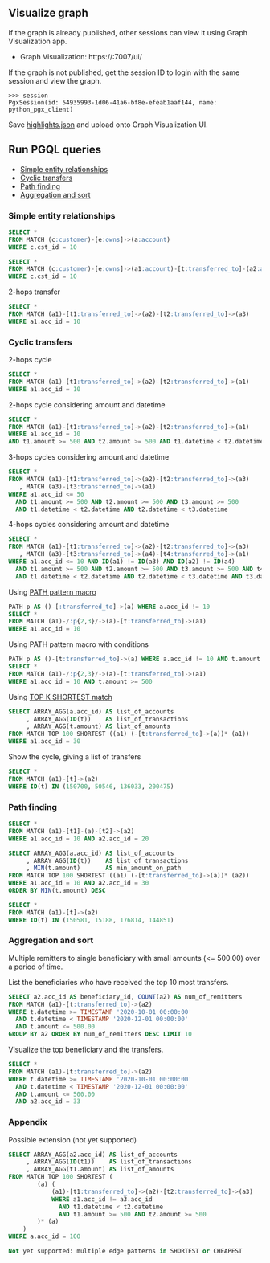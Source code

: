 ## Visualize graph

If the graph is already published, other sessions can view it using Graph Visualization app.

- Graph Visualization: https://<ip-address>:7007/ui/

If the graph is not published, get the session ID to login with the same session and view the graph.

    >>> session
    PgxSession(id: 54935993-1d06-41a6-bf8e-efeab1aaf144, name: python_pgx_client)

Save [highlights.json](./highlights.json) and upload onto Graph Visualization UI.

## Run PGQL queries

- [Simple entity relationships](#simple-entity-relationships)
- [Cyclic transfers](#cyclic-transfers)
- [Path finding](#path-finding)
- [Aggregation and sort](#aggregation-and-sort)

### Simple entity relationships

```sql
SELECT *
FROM MATCH (c:customer)-[e:owns]->(a:account)
WHERE c.cst_id = 10
```

```sql
SELECT *
FROM MATCH (c:customer)-[e:owns]->(a1:account)-[t:transferred_to]-(a2:account)
WHERE c.cst_id = 10
```

2-hops transfer

```sql
SELECT *
FROM MATCH (a1)-[t1:transferred_to]->(a2)-[t2:transferred_to]->(a3)
WHERE a1.acc_id = 10
```

### Cyclic transfers

2-hops cycle

```sql
SELECT *
FROM MATCH (a1)-[t1:transferred_to]->(a2)-[t2:transferred_to]->(a1)
WHERE a1.acc_id = 10
```

2-hops cycle considering amount and datetime

```sql
SELECT *
FROM MATCH (a1)-[t1:transferred_to]->(a2)-[t2:transferred_to]->(a1)
WHERE a1.acc_id = 10
AND t1.amount >= 500 AND t2.amount >= 500 AND t1.datetime < t2.datetime
```

3-hops cycles considering amount and datetime

```sql
SELECT *
FROM MATCH (a1)-[t1:transferred_to]->(a2)-[t2:transferred_to]->(a3)
   , MATCH (a3)-[t3:transferred_to]->(a1)
WHERE a1.acc_id <= 50
  AND t1.amount >= 500 AND t2.amount >= 500 AND t3.amount >= 500
  AND t1.datetime < t2.datetime AND t2.datetime < t3.datetime
```

4-hops cycles considering amount and datetime

```sql
SELECT *
FROM MATCH (a1)-[t1:transferred_to]->(a2)-[t2:transferred_to]->(a3)
   , MATCH (a3)-[t3:transferred_to]->(a4)-[t4:transferred_to]->(a1)
WHERE a1.acc_id <= 10 AND ID(a1) != ID(a3) AND ID(a2) != ID(a4)
  AND t1.amount >= 500 AND t2.amount >= 500 AND t3.amount >= 500 AND t4.amount >= 500
  AND t1.datetime < t2.datetime AND t2.datetime < t3.datetime AND t3.datetime < t4.datetime
```

Using [PATH pattern macro](https://pgql-lang.org/spec/1.3/#path-pattern-macros)

```sql
PATH p AS ()-[:transferred_to]->(a) WHERE a.acc_id != 10
SELECT *
FROM MATCH (a1)-/:p{2,3}/->(a)-[t:transferred_to]->(a1)
WHERE a1.acc_id = 10
```

Using PATH pattern macro with conditions

```sql
PATH p AS ()-[t:transferred_to]->(a) WHERE a.acc_id != 10 AND t.amount >= 500
SELECT *
FROM MATCH (a1)-/:p{2,3}/->(a)-[t:transferred_to]->(a1)
WHERE a1.acc_id = 10 AND t.amount >= 500
```

Using [TOP K SHORTEST match](https://pgql-lang.org/spec/1.3/#top-k-shortest-path)

```sql
SELECT ARRAY_AGG(a.acc_id) AS list_of_accounts
     , ARRAY_AGG(ID(t))    AS list_of_transactions
     , ARRAY_AGG(t.amount) AS list_of_amounts
FROM MATCH TOP 100 SHORTEST ((a1) (-[t:transferred_to]->(a))* (a1))
WHERE a1.acc_id = 30
```

Show the cycle, giving a list of transfers

```sql
SELECT *
FROM MATCH (a1)-[t]->(a2)
WHERE ID(t) IN (150700, 50546, 136033, 200475)
```

### Path finding

```sql
SELECT *
FROM MATCH (a1)-[t1]-(a)-[t2]->(a2)
WHERE a1.acc_id = 10 AND a2.acc_id = 20
```

```sql
SELECT ARRAY_AGG(a.acc_id) AS list_of_accounts
     , ARRAY_AGG(ID(t))    AS list_of_transactions
     , MIN(t.amount)       AS min_amount_on_path
FROM MATCH TOP 100 SHORTEST ((a1) (-[t:transferred_to]->(a))* (a2))
WHERE a1.acc_id = 10 AND a2.acc_id = 30
ORDER BY MIN(t.amount) DESC
```

```sql
SELECT *
FROM MATCH (a1)-[t]->(a2)
WHERE ID(t) IN (150581, 15188, 176814, 144851)
```

### Aggregation and sort

Multiple remitters to single beneficiary with small amounts (<= 500.00) over a period of time.

List the beneficiaries who have received the top 10 most transfers.

```sql
SELECT a2.acc_id AS beneficiary_id, COUNT(a2) AS num_of_remitters
FROM MATCH (a1)-[t:transferred_to]->(a2)
WHERE t.datetime >= TIMESTAMP '2020-10-01 00:00:00'
  AND t.datetime < TIMESTAMP '2020-12-01 00:00:00'
  AND t.amount <= 500.00
GROUP BY a2 ORDER BY num_of_remitters DESC LIMIT 10
```

Visualize the top beneficiary and the transfers.

```sql
SELECT *
FROM MATCH (a1)-[t:transferred_to]->(a2)
WHERE t.datetime >= TIMESTAMP '2020-10-01 00:00:00'
  AND t.datetime < TIMESTAMP '2020-12-01 00:00:00'
  AND t.amount <= 500.00
  AND a2.acc_id = 33
```

### Appendix

Possible extension (not yet supported)

```sql
SELECT ARRAY_AGG(a2.acc_id) AS list_of_accounts
     , ARRAY_AGG(ID(t1))    AS list_of_transactions
     , ARRAY_AGG(t1.amount) AS list_of_amounts
FROM MATCH TOP 100 SHORTEST (
        (a) (
            (a1)-[t1:transferred_to]->(a2)-[t2:transferred_to]->(a3)
            WHERE a1.acc_id != a3.acc_id
              AND t1.datetime < t2.datetime
              AND t1.amount >= 500 AND t2.amount >= 500
        )* (a)
    )
WHERE a.acc_id = 100

Not yet supported: multiple edge patterns in SHORTEST or CHEAPEST
```
